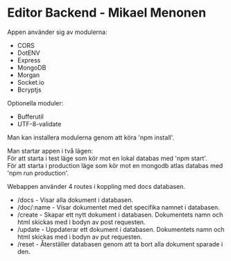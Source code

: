 Editor Backend - Mikael Menonen
===============================

Appen använder sig av modulerna:
- CORS
- DotENV
- Express
- MongoDB
- Morgan
- Socket.io
- Bcryptjs

Optionella moduler:
- Bufferutil
- UTF-8-validate

Man kan installera modulerna genom att köra 'npm install'.

Man startar appen i två lägen:  
För att starta i test läge som kör mot en lokal databas med 'npm start'.  
För att starta i production läge som kör mot en mongodb atlas databas med 'npm run production'.

Webappen använder 4 routes i koppling med docs databasen.
- /docs - Visar alla dokument i databasen.
- /doc/:name - Visar dokumentet med det specifika namnet i databasen.
- /create - Skapar ett nytt dokument i databasen. Dokumentets namn och html skickas med i bodyn av post requesten.
- /update - Uppdaterar ett dokument i databasen. Dokumentets namn och html skickas med i bodyn av put requesten.
- /reset - Återställer databasen genom att ta bort alla dokument sparade i den.

